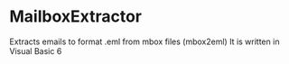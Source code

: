 # MailboxExtractor
Extracts emails to format .eml from mbox files (mbox2eml)
It is written in Visual Basic 6
